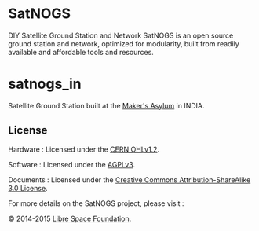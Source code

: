 # SatNOGS
DIY Satellite Ground Station and Network
SatNOGS is an open source ground station and network, optimized for modularity, built from readily available and affordable tools and resources.

# satnogs_in
Satellite Ground Station built at the [Maker's Asylum](http://www.makersasylum.com) in INDIA.

## License
Hardware : Licensed under the [CERN OHLv1.2](LICENSE).

Software : Licensed under the [AGPLv3](LICENSE).

Documents : Licensed under the [Creative Commons Attribution-ShareAlike 3.0 License](LICENSE).

For more details on the SatNOGS project, please visit :

&copy; 2014-2015 [Libre Space Foundation](http://librespacefoundation.org).
